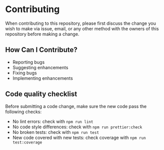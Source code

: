 # Contributing

When contributing to this repository, please first discuss the change you wish to make via issue, email, or any other method with the owners of this repository before making a change. 

## How Can I Contribute?

* Reporting bugs
* Suggesting enhancements
* Fixing bugs
* Implementing enhancements

## Code quality checklist

Before submitting a code change, make sure the new code pass the following checks:

* No lint errors: check with `npm run lint`
* No code style differences: check with `npm run prettier:check`
* No broken tests: check with `npm run test`
* New code covered with new tests: check coverage with `npm run test:coverage`
